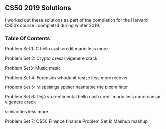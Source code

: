 ## CS50 2019 Solutions

I worked out these solutions as part of the completion for the Harvard CS50x course I completed during winter 2019. 

### Table Of Contents

Problem Set 1: C
hello
cash
credit
mario
less
more

Problem Set 2: Crypto
caesar
vigenere
crack

Problem Set3: Music
music

Problem Set 4: Forensics
whodunit
resize
less
more
recover

Problem Set 5: Mispellings
speller
hashtable
trie
bloom filter

Problem Set 6: Déjà vu
sentimental
hello
cash
credit
mario
less
more
caesar
vigenere
crack

similarities
less
more

Problem Set 7: C$50 Finance
finance
Problem Set 8: Mashup
mashup
